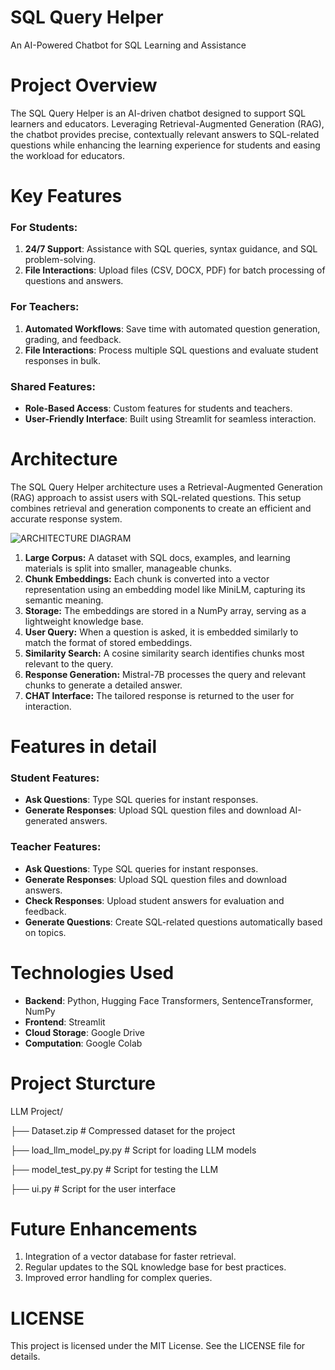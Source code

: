 # SQL Query Helper
An AI-Powered Chatbot for SQL Learning and Assistance

# Project Overview
The SQL Query Helper is an AI-driven chatbot designed to support SQL learners and educators. Leveraging Retrieval-Augmented Generation (RAG), the chatbot provides precise, contextually relevant answers to SQL-related questions while enhancing the learning experience for students and easing the workload for educators.

# Key Features
### For Students:
1. **24/7 Support**: Assistance with SQL queries, syntax guidance, and SQL problem-solving.
2. **File Interactions**: Upload files (CSV, DOCX, PDF) for batch processing of questions and answers.

### For Teachers:
1. **Automated Workflows**: Save time with automated question generation, grading, and feedback.
2. **File Interactions**: Process multiple SQL questions and evaluate student responses in bulk.

### Shared Features:
- **Role-Based Access**: Custom features for students and teachers.
- **User-Friendly Interface**: Built using Streamlit for seamless interaction.


# Architecture
The SQL Query Helper architecture uses a Retrieval-Augmented Generation (RAG) approach to assist users with SQL-related questions. This setup combines retrieval and generation components to create an efficient and accurate response system.

![ARCHITECTURE DIAGRAM](https://github.com/user-attachments/assets/80b29e46-5eaa-4c82-8348-b173e5efe763)

1. **Large Corpus:** A dataset with SQL docs, examples, and learning materials is split into smaller, manageable chunks.
2. **Chunk Embeddings:** Each chunk is converted into a vector representation using an embedding model like MiniLM, capturing its semantic meaning.
3. **Storage:** The embeddings are stored in a NumPy array, serving as a lightweight knowledge base.
4. **User Query:** When a question is asked, it is embedded similarly to match the format of stored embeddings.
5. **Similarity Search:** A cosine similarity search identifies chunks most relevant to the query.
6. **Response Generation:** Mistral-7B processes the query and relevant chunks to generate a detailed answer.
7. **CHAT Interface:** The tailored response is returned to the user for interaction.

# Features in detail
### Student Features:
- **Ask Questions**: Type SQL queries for instant responses.
- **Generate Responses**: Upload SQL question files and download AI-generated answers.

### Teacher Features:
- **Ask Questions**: Type SQL queries for instant responses.
- **Generate Responses**: Upload SQL question files and download answers.
- **Check Responses**: Upload student answers for evaluation and feedback.
- **Generate Questions**: Create SQL-related questions automatically based on topics.


# Technologies Used
- **Backend**: Python, Hugging Face Transformers, SentenceTransformer, NumPy
- **Frontend**: Streamlit
- **Cloud Storage**: Google Drive
- **Computation**: Google Colab

# Project Sturcture
LLM Project/

├── Dataset.zip               # Compressed dataset for the project

├── load_llm_model_py.py      # Script for loading LLM models

├── model_test_py.py          # Script for testing the LLM

├── ui.py                     # Script for the user interface

# Future Enhancements
1. Integration of a vector database for faster retrieval.
2. Regular updates to the SQL knowledge base for best practices.
3. Improved error handling for complex queries.

# LICENSE
This project is licensed under the MIT License. See the LICENSE file for details.

